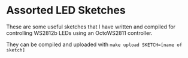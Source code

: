 Assorted LED Sketches
======

These are some useful sketches that I have written and compiled for controlling
WS2812b LEDs using an OctoWS2811 controller.

They can be compiled and uploaded with `make upload SKETCH=[name of sketch]`
